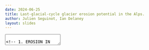 ```yaml
---
date: 2024-06-25
title: Last-glacial-cycle glacier erosion potential in the Alps.
author: Julien Seguinot, Ian Delaney
layout: slides
---
```


<!-- can't be moved to template -->
<section data-markdown data-separator-notes="^:::">
<textarea data-template>

<!-- 1. EROSION IN THE ALPS ------------------------------------------------->

<!-- .slide: data-background-image="https://live.staticflickr.com/65535/48844296952_0d9aa1b952_k.jpg" -->

<div class="titlebox fragment fade-out" data-fragment-index="1" >

**Last-glacial-cycle glacier erosion potential in the Alps**,
[J. Seguinot](https://juseg.dev), I. Delaney, 25 Apr 2024.

</div>

---

### Empirical glacier erosion laws

<div class="flex">
  <div>
    $$ \dot{e} = K_\mathrm{g} u_\mathrm{b}^l $$
  </div>
  <div class="fragment">
$$ e =  K_\mathrm{g} \int u_\mathrm{b}^l dt $$
  </div>
</div>

K        | l        | Reference
-------- | -------- | -----------
1e-4     | 1        | [Humphrey & Raymond (1994)](https://doi.org/10.3189/s0022143000012429)
2.7e-7   | 2.02     | [Herman et al. (2015)](https://doi.org/10.1126/science.aab2386)
5.2e-11  | 2.34     | [Koppes et al. (2015)](https://doi.org/10.1038/nature15385) <strong class="fragment">< today</span>
1.665e-4 | 0.6459   | [Cook et al. (2020)](https://doi.org/10.1038/s41467-020-14583-8)

---

### Erosion rate animation
<!-- .element: style="display: none" -->

<!-- .slide: data-background-iframe="https://player.vimeo.com/video/503162771?autoplay=1&loop=1&color=ffffff&title=0&byline=0&portrait=0" -->

---

### Cumulative erosion potential

![alpero-f01](https://esurf.copernicus.org/articles/9/923/2021/esurf-9-923-2021-f01-web.png) <!-- .element: height="540" -->

---

### Erosion volumes animation
<!-- .element: style="display: none" -->

<!-- .slide: data-background-iframe="https://player.vimeo.com/video/512478926?autoplay=1&loop=1&color=ffffff&title=0&byline=0&portrait=0" -->

---

### Potential erosion volumes

![alpero-f02](https://esurf.copernicus.org/articles/9/923/2021/esurf-9-923-2021-f02-web.png) <!-- .element: height="540" -->

---

### Climate control on erosion

![alpero-f07](https://esurf.copernicus.org/articles/9/923/2021/esurf-9-923-2021-f07-web.png) <!-- .element: height="540" -->

---

### Erosion spatial migration

![alpero-f03](https://esurf.copernicus.org/articles/9/923/2021/esurf-9-923-2021-f03-web.png)

---

### Erosion altitude animation
<!-- .element: style="display: none" -->

<!-- .slide: data-background-iframe="https://player.vimeo.com/video/512479008?autoplay=1&loop=1&color=ffffff&title=0&byline=0&portrait=0" -->

---

### Potential erosion "hypsogram"

![alpero-f04](https://esurf.copernicus.org/articles/9/923/2021/esurf-9-923-2021-f04-web.png)

---

### Conclusions

- Very strong localization of rapid erosion.
- Gravity accelerates erosion during ice retreat.
- Erosion slowdown counterbalances ice expansion.
- Rapid erosion migrates with glacier fluctuations.
- Alpine landscape carved in varied glacial stages.

![alpero-f08](https://esurf.copernicus.org/articles/9/923/2021/esurf-9-923-2021-f08-web.jpg)

---

### More on glacial erosion

- J. Seguinot and I. Delaney.
  Last-glacial-cycle glacier erosion potential in the Alps.
  [ESurf](https://doi.org/10.5194/esurf-9-923-2021), 2021.

- Datasets
  ([aggregated](https://doi.org/10.5281/zenodo.1423159),
   [continuous](https://doi.org/10.5281/zenodo.1423175),
   [erosion](https://doi.org/10.5281/zenodo.4495418))

https://juseg.dev/publications/

---

<!-- 2. GOING GLOBAL -------------------------------------------------------->

<!-- .slide: data-auto-animate -->
### Alps modelling workflow

<div class='flex'>
 <div class='box flex' data-id='hyoga' style='border: none'>
  <div>
   <div class='box' data-id='t'>T</div>
   <div class='box' data-id='p'>P</div>
   <div class='box' data-id='z'>z</div>
  </div>
  <div data-id='arrow1'>→</div>
  <div>
   <div class='box blue'>Python
    <pre>pism-palseries</pre>
   </div>
   <div class='box green'>GRASS GIS
    <pre>r.in.worldclim.py</pre>
    <pre>r.out.pism.py</pre>
    <pre>...</pre>
   </div>
  </div>
  <div>
   <div class='box pink' data-id='pism'>PISM
    <pre>pism-palwrapper</pre>
   </div>
   <div>↓</div>
   <div class='box blue'>Python
    <pre>cartowik</pre>
    <pre>iceplotlib</pre>
    <pre>...</pre>
   </div>
  </div>
 </div>
 <div data-id='arrow2'>→</div>
 <div>
  <div class='box' data-id='nc'>.nc</div>
  <div class='box' data-id='pdf'>.pdf</div>
  <div class='box' data-id='mp4'>.mp4</div>
 </div>
</div>

---

<!-- .slide: data-auto-animate data-auto-animate-duration="2s" -->
### Global modelling workflow

<div class='flex'>
 <div class='box blue flex' data-id='hyoga'>
  <div>
   <div class='box' data-id='t'>T</div>
   <div class='box' data-id='p'>P</div>
   <div class='box' data-id='z'>z</div>
  </div>
  <div data-id='arrow1' style='padding: 0.5em'>→</div>
  <div class='box purple' data-id='pism'>CF-ISM</div>
  <div style='align-self: start; padding: 1em'>hyoga</div>
 </div>
 <div data-id='arrow2' style='padding: 0.5em'>→</div>
 <div>
  <div class='box' data-id='nc'>.nc</div>
  <div class='box' data-id='pdf'>.pdf</div>
  <div class='box' data-id='mp4'>.mp4</div>
 </div>
</div>

---


<!-- .slide: data-visibility="uncounted" -->
### Hyoga paleoglacier modelling framework

```python [4-7|9-11|13-14|16-17]
import hyoga
import xarray

# coordinate system and bounds
domain = dict(
    crs='epsg:32632',
    bounds=[150e3, 4820e3, 1050e3, 5420e3])

# input files
hyoga.open.bootstrap(**domain).to_netcdf('boot.nc')
hyoga.open.atmosphere(**domain).to_netcdf('atm.nc')

# TODO run PISM
# pismr -i boot.nc [...] -o out.nc

# plot output
xarray.open_dataset('out.nc').hyoga.plot.ice_margin()
```

---

### Online documentation

<iframe data-src="https://hyoga.io" width="960" height="540"></iframe>

---

### Made on Anafi <!-- .element style="top: 1em" -->

<!-- .slide: data-background-image="https://live.staticflickr.com/65535/53812749789_bc7d5994b9_k.jpg" -->

![EGU](https://www.earth-surface-dynamics.net/graphic_egu_logo_white.png)
![Copernicus](https://www.earth-surface-dynamics.net/template_logo_copernicus_publications_177x22_white.png)

<!-- .element style="float:right; margin-top: 1em; height: var(--r-heading3-size)" -->

---

<!-- 3. APPENDIX SLIDES ----------------------------------------------------->

<!-- .slide: data-visibility="uncounted" -->
### Modelling setup

Tool: **Parallel** Ice Sheet Model ([PISM](https://pism.io)) <br><small>
 (3D enthalpy balance, polythermal SIA, pseudo-plastic till SSA, <br>
 PDD mass balance, bedrock heat diffusion, viscoelastic lithosphere) </small>

Method: simulation of the **last glacial cycle** <br><small>
 (120--0 ka, 1x1 km x 20 m, 576 processors, 33 days) </small>

---

<!-- .slide: data-visibility="uncounted" -->
### Present-based spatial inputs

![alpcyc-f01](https://tc.copernicus.org/articles/12/3265/2018/tc-12-3265-2018-f01-web.png)

<!-- Data: WorldClim; ERA-Interim; Goutorbe et al., 2011. -->

---

<!-- .slide: data-visibility="uncounted" -->
### Paleoclimate inputs

- Time-dependent **temperature** change from
  - <span class="blue">GRIP</span> Greenland ice $\delta^{18}O$
  - <span class="red">EPICA</span> Antarctic ice $\delta^{18}O$
  - <span class="green">MD01-2444</span> sediment $U^{K'}_{37}$
  - linearly scaled to LGM ice extent

- Two **precipitation** parametrizations
  - Constant in time
  - Decreased with temperature

---

<!-- .slide: data-visibility="uncounted" -->
### Temperature forcing and modelled ice volume

![alpcyc-f02](https://tc.copernicus.org/articles/12/3265/2018/tc-12-3265-2018-f02-web.png)

<!-- Ice volume fluctuations are **rapid**, but smaller with *EPICA* forcing. -->
<!-- These fluctuations are **smoothed**, in **reduced** precipitation runs. -->

<!-- Data: Dansgaard et al., 1993; Jouzel et al., 2007; Martrat et al., 2007 -->

---

<!-- .slide: data-visibility="uncounted" -->
### Sensitivity to paleoclimate

![alpero-f05](https://esurf.copernicus.org/articles/9/923/2021/esurf-9-923-2021-f05-web.png)

---

<!-- .slide: data-visibility="uncounted" -->
### Sensitivity to erosion law

![alpero-f06](https://esurf.copernicus.org/articles/9/923/2021/esurf-9-923-2021-f06-web.png) <!-- .element: height="540" -->

---

<!-- .slide: data-visibility="uncounted" -->
### Modelling domains

![Hyoga domains](https://hyoga.readthedocs.io/en/world/_images/sphx_glr_plot_modelling_domains_001.png)

<!-- can't be moved to template -->
</textarea>
</section>
